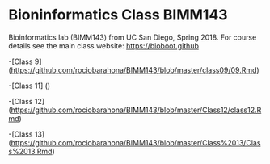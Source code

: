 # Bioninformatics Class BIMM143

Bioinformatics lab (BIMM143) from UC San Diego, Spring 2018. 
For course details see the main class website: https://bioboot.github

-[Class 9] (https://github.com/rociobarahona/BIMM143/blob/master/class09/09.Rmd)

-[Class 11] ()

-[Class 12] (https://github.com/rociobarahona/BIMM143/blob/master/Class12/class12.Rmd)

-[Class 13] (https://github.com/rociobarahona/BIMM143/blob/master/Class%2013/Class%2013.Rmd)

